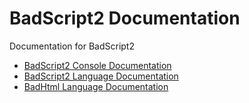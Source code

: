 ﻿# BadScript2 Documentation

Documentation for BadScript2

- [BadScript2 Console Documentation](./Console.md)
- [BadScript2 Language Documentation](./Language.md)
- [BadHtml Language Documentation](./BadHtml.md)